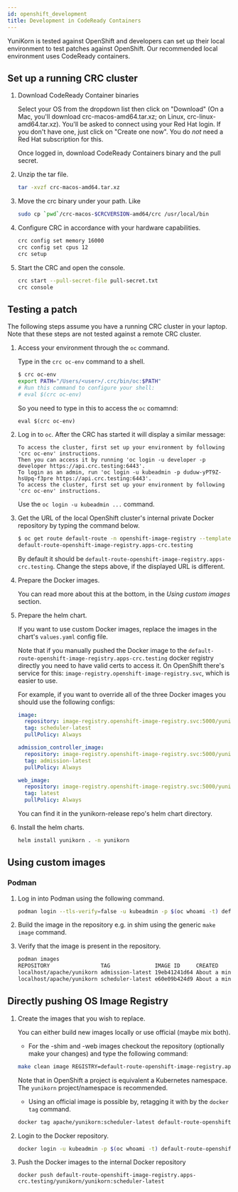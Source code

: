 ```yaml
---
id: openshift_development
title: Development in CodeReady Containers
---
```


<!--
Licensed to the Apache Software Foundation (ASF) under one
or more contributor license agreements.  See the NOTICE file
distributed with this work for additional information
regarding copyright ownership.  The ASF licenses this file
to you under the Apache License, Version 2.0 (the
"License"); you may not use this file except in compliance
with the License.  You may obtain a copy of the License at

  http://www.apache.org/licenses/LICENSE-2.0

Unless required by applicable law or agreed to in writing,
software distributed under the License is distributed on an
"AS IS" BASIS, WITHOUT WARRANTIES OR CONDITIONS OF ANY
KIND, either express or implied.  See the License for the
specific language governing permissions and limitations
under the License.
-->

YuniKorn is tested against OpenShift and developers can set up their local environment to test patches against OpenShift.
Our recommended local environment uses CodeReady containers.

## Set up a running CRC cluster

1. Download CodeReady Container binaries

   Select your OS from the dropdown list then click on "Download" (On a Mac, you'll download crc-macos-amd64.tar.xz; on Linux, crc-linux-amd64.tar.xz).
   You'll be asked to connect using your Red Hat login. If you don't have one, just click on "Create one now". You do *not* need a Red Hat subscription for this.
   
   Once logged in, download CodeReady Containers binary and the pull secret.
   
1. Unzip the tar file.

   ```bash
   tar -xvzf crc-macos-amd64.tar.xz
   ```
   
1. Move the crc binary under your path. Like

   ```bash
   sudo cp `pwd`/crc-macos-$CRCVERSION-amd64/crc /usr/local/bin
   ```

1. Configure CRC in accordance with your hardware capabilities.

   ```bash
   crc config set memory 16000
   crc config set cpus 12
   crc setup
   ```
1. Start the CRC and open the console.

   ```bash
   crc start --pull-secret-file pull-secret.txt
   crc console
   ```

## Testing a patch

The following steps assume you have a running CRC cluster in your laptop. Note that these steps are not tested against a remote CRC cluster. 

1. Access your environment through the `oc` command.

   Type in the `crc oc-env` command to a shell.
   ```bash
   $ crc oc-env
   export PATH="/Users/<user>/.crc/bin/oc:$PATH"
   # Run this command to configure your shell:
   # eval $(crc oc-env)
   ```
   So you need to type in this to access the `oc` comamnd:
   ```
   eval $(crc oc-env)
   ```

1. Log in to `oc`. After the CRC has started it will display a similar message:

   ```
   To access the cluster, first set up your environment by following 'crc oc-env' instructions.
   Then you can access it by running 'oc login -u developer -p developer https://api.crc.testing:6443'.
   To login as an admin, run 'oc login -u kubeadmin -p duduw-yPT9Z-hsUpq-f3pre https://api.crc.testing:6443'.
   To access the cluster, first set up your environment by following 'crc oc-env' instructions.
   ```

   Use the `oc login -u kubeadmin ...` command. 

1. Get the URL of the local OpenShift cluster's internal private Docker repository by typing the command below.

   ```bash
   $ oc get route default-route -n openshift-image-registry --template='{{ .spec.host }}'
   default-route-openshift-image-registry.apps-crc.testing
   ```

   By default it should be `default-route-openshift-image-registry.apps-crc.testing`. Change the steps above, if the displayed URL is different.

1. Prepare the Docker images.

   You can read more about this at the bottom, in the *Using custom images* section.

1. Prepare the helm chart.

   If you want to use custom Docker images, replace the images in the chart's `values.yaml` config file.

   Note that if you manually pushed the Docker image to the `default-route-openshift-image-registry.apps-crc.testing` docker registry directly you need to have valid certs to access it. 
   On OpenShift there's service for this: `image-registry.openshift-image-registry.svc`, which is easier to use.

   For example, if you want to override all of the three Docker images you should use the following configs:
   ```yaml
   image:
     repository: image-registry.openshift-image-registry.svc:5000/yunikorn/yunikorn
     tag: scheduler-latest
     pullPolicy: Always
   
   admission_controller_image:
     repository: image-registry.openshift-image-registry.svc:5000/yunikorn/yunikorn
     tag: admission-latest
     pullPolicy: Always
   
   web_image:
     repository: image-registry.openshift-image-registry.svc:5000/yunikorn/yunikorn-web
     tag: latest
     pullPolicy: Always
   ``` 

   You can find it in the yunikorn-release repo's helm chart directory.

1. Install the helm charts.

   ```bash
   helm install yunikorn . -n yunikorn
   ```

## Using custom images

### Podman

1. Log in into Podman using the following command.

   ```bash
   podman login --tls-verify=false -u kubeadmin -p $(oc whoami -t) default-route-openshift-image-registry.apps-crc.testing
   ```

1. Build the image in the repository e.g. in shim using the generic `make image` command.

1. Verify that the image is present in the repository.

   ```bash
   podman images
   REPOSITORY                TAG              IMAGE ID     CREATED            SIZE
   localhost/apache/yunikorn admission-latest 19eb41241d64 About a minute ago 53.5 MB
   localhost/apache/yunikorn scheduler-latest e60e09b424d9 About a minute ago 543 MB
   ```

## Directly pushing OS Image Registry

1. Create the images that you wish to replace.

   You can either build new images locally or use official (maybe mix both).
      * For the -shim and -web images checkout the repository (optionally make your changes) and type the following command:
      ```bash
      make clean image REGISTRY=default-route-openshift-image-registry.apps-crc.testing/<project>/<name>:<tag>
      ```
      Note that in OpenShift a project is equivalent a Kubernetes namespace. The `yunikorn` project/namespace is recommended.
      * Using an official image is possible by, retagging it with by the `docker tag` command. 
      ```bash
      docker tag apache/yunikorn:scheduler-latest default-route-openshift-image-registry.apps-crc.testing/yunikorn/yunikorn:scheduler-latest
      ```

1. Login to the Docker repository.
   ```bash
   docker login -u kubeadmin -p $(oc whoami -t) default-route-openshift-image-registry.apps-crc.testing
   ```

1. Push the Docker images to the internal Docker repository
   ```
   docker push default-route-openshift-image-registry.apps-crc.testing/yunikorn/yunikorn:scheduler-latest
   ```
